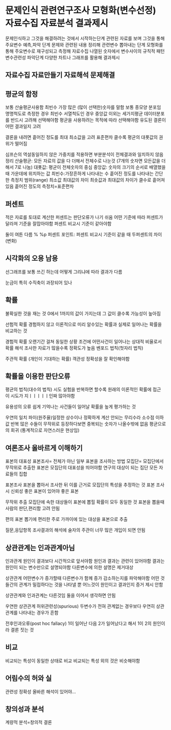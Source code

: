 # 문제인식 관련연구조사 모형화(변수선정) 자료수집 자료분석 결과제시
문제인식하고 그것을 해결하려는 것에서 시작하는단계
관련된 자료를 보며 그것을 통해 주요변수 예측,파악 단계
문제와 관련된 내용 정리해 관련변수 뽑아내는 단계
모형화를 통해 주요변수로 재구성되고 측정해 자료수집
나열된 숫자에서 변수사이의 규칙적 패턴 변수관련성 파악단계
다양한 차트나 그래프를 활용해 결과제시
## 자료수집 자료만들기 자료해석 문제해결

## 평균의 함정
보통 산술평균사용함
최빈수 가장 많은 (많이 선택한)숫자를 말함
보통 종모양 분포임
명명척도로 측정한 경우 최빈수
서열척도인 경우 중앙값
이외는 세가지평균
데이터분포를 반드시 고려해 선택해야함
평균을 사용하려는 목적에 따라 선택해야함
유도된 결론이 어떤 결과일지 고려

결론을 내려면 흩어진 정도를 최대 최소값을 고려
표준편차 클수록 평균의 대푯값의 권위가 떨어짐

심프슨의 역설동일하지 않은 가중치를 적용하면 부분분석이 전체결과와 일치하지 않음
정리
산술평균: 모든 자료의 값을 다 더해서 전체수로 나눈것
(7개의 숫자면 모든값을 더해서 7로 나눔)
대푯값: 평균이 전체숫자의 중심
중앙값: 숫자의 크기의 순서로 배열했을때 가운데에 위치하는 값
최빈수:가장흔하게 나타내는 수
흩어진 정도를 나타내는 간단한 측정치 범위(range) 최소값 최대값의 차이
최솟값과 최대값의 차이가 클수로 흩어져있음
흩어진 정도의 측정치=표준편차

## 퍼센트
적은 자료를 토대로 계산한 퍼센트는 판단오류가 나기 쉬움
어떤 기준에 따라 퍼센트가 달라져 기준을 잘잡아야함
퍼센트 비교시 기준이 같아야함

둘이 여튼 다름
%
%p 퍼센트 포인트: 
퍼센트 비교시 기준이 같을 때 두퍼센트의 차이(변화)

## 시각화의 오용 남용
선그래프를 보통 쓰긴 하는데 어떻게 그리냐에 따라
결과가 다름

눈금이 특히 수직축이 과장되어 있나

## 확률
불확실한 것을 재는 것 0에서 1까지의 값이 가지는데
그 값이 클수록 가능성이 높아짐

선험적 확률
경험하지 않고 이론적으로 미리 알수있는 확률과 실제로 일어나는 확률을 비교하는 것

경험적 확률
오랜기간 걸쳐 동일한 상황 조건에 어떤사건이 일어나는 상대적 비율로서 확률 해석
조사한 자료가 많을수록 정확도가 높음
벤포드 법칙(첫자리 법칙)

주관적 확률 (개인이 기대하는 확률)
객관성 정확성을 잘 확인해야함

## 확률을 이용한 판단오류
평균의 법칙(대수의 법칙)
시도 실험을 반복하면 할수록 원래의 이론적인 확률에 접근
이 시도가 지ㅣㅣㅣㅣㅣ인짜 많아야함

유용성의 오류
쉽게 기억나는 사건들이 일어날 확률을 높게 평가하는 것

우연의 일치
파이(원주율)일정한 상수이나  정확하게 계산 안되는 무리수라 소수점 이하 값 반복
많은 수들이 무작위로 등장하다보면 중복되는 숫자가 나올수밖에 없음
평균으로의 회귀 (통계적으로 자연스러운 현상임)

## 여론조사 올바르게 이해하기
표본의 대표성
표본조사= 전체가 아닌 일부 표본을 조사하는 방법
모집단= 모집단에서 무작위로 추출한 표본은 모집단의 대표성을 
띄어야함
연구의 대상이 되는 집단 모든 자료들의 집합

표본조사
 표본을 뽑아서 조사한 뒤 이를 근거로 모집단의 특성을 추정하는 것
표본 조사시 신뢰성 좋은 표본이 있어야 좋은 표본

무작위 추출
모집단에 속한 대상들이 표본에 뽑힐 확률이 모두 동일한 것
표본을 뽑을때 사람의 판단,편리함 고려 안됨

편의 표본
뽑기에 편리한 주로 가까이에 있는 대상을 표본으로 추출

질문,응답항목 조사결과의 해석에 술자의 주관이 너무 많은 개입이 되면 안됨

## 상관관계는 인과관계아님

인과관계
원인이 결과보다 시간적으로 앞서야함
원인과 결과는 관련이 있어야함
결과는 원인이 되는 변수만으로 설명되야함
다른변수에 의한 설명은 제거대상

상관관계
어떤변수가 증가할때 다른변수가 함께 증가 감소하는지를 파악해야함
어떤 것들간의 관계가 밀접하다는 것을 나타낼 뿐 어느것이 원인이고 결과인지 증거 제시 안함

상관관계와 인과관계는 다른것임 둘을 이어서 생각하면 안됨

우연한 상관관계
허위관련성(spurious) 
두변수가 전혀 관계없는 경우보다 우연히 상관관계를 나타내는 경우가 흔함

전후인과오류(post hoc fallacy)
1이 일어난 다음 2가 일어났다고 해서 1이 2의 원인이라 결론 짓는 것

## 비교

비교되는 특성이 동일한 상태로 비교
비교되는 특성 외의 것은 비슷해야함

## 어림수의 허와 실
관련성 정확성 올바른 해석이 있어야...

## 창의성과 분석
계량적 분석=창의적 결론
